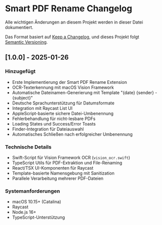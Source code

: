 # Smart PDF Rename Changelog

Alle wichtigen Änderungen an diesem Projekt werden in dieser Datei dokumentiert.

Das Format basiert auf [Keep a Changelog](https://keepachangelog.com/en/1.0.0/),
und dieses Projekt folgt [Semantic Versioning](https://semver.org/spec/v2.0.0.html).

## [1.0.0] - 2025-01-26

### Hinzugefügt
- Erste Implementierung der Smart PDF Rename Extension
- OCR-Texterkennung mit macOS Vision Framework
- Automatische Dateinamen-Generierung mit Template "{date} {sender} - {subject}"
- Deutsche Sprachunterstützung für Datumsformate
- Integration mit Raycast List UI
- AppleScript-basierte sichere Datei-Umbenennung
- Fehlerbehandlung für nicht-lesbare PDFs
- Loading States und Success/Error Toasts
- Finder-Integration für Dateiauswahl
- Automatisches Schließen nach erfolgreicher Umbenennung

### Technische Details
- Swift-Script für Vision Framework OCR (`vision_ocr.swift`)
- TypeScript Utils für PDF-Extraktion und File-Renaming
- React/TSX UI-Komponenten für Raycast
- Template-basierte Namensgebung mit Sanitization
- Parallele Verarbeitung mehrerer PDF-Dateien

### Systemanforderungen
- macOS 10.15+ (Catalina)
- Raycast
- Node.js 16+
- TypeScript-Unterstützung